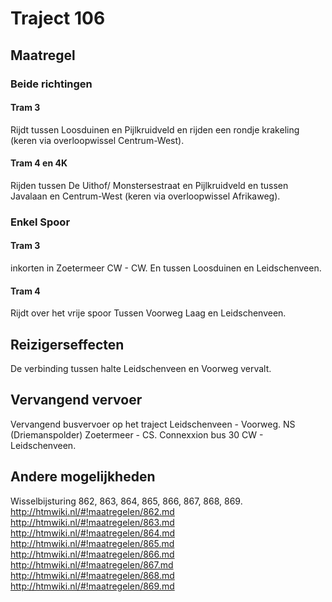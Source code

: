 # Traject 106
## Maatregel
### Beide richtingen

#### Tram 3
Rijdt tussen Loosduinen en Pijlkruidveld en rijden een rondje krakeling (keren via overloopwissel Centrum-West).

#### Tram 4 en 4K
Rijden tussen De Uithof/ Monstersestraat en Pijlkruidveld en tussen Javalaan en Centrum-West (keren via overloopwissel Afrikaweg).

### Enkel Spoor

#### Tram 3
inkorten in Zoetermeer CW - CW. En tussen Loosduinen en Leidschenveen.

#### Tram 4
Rijdt over het vrije spoor Tussen Voorweg Laag en Leidschenveen.

## Reizigerseffecten
De verbinding tussen halte Leidschenveen en Voorweg vervalt.

## Vervangend vervoer
Vervangend busvervoer op het traject Leidschenveen - Voorweg.
NS (Driemanspolder) Zoetermeer - CS.
Connexxion bus 30 CW - Leidschenveen.

## Andere mogelijkheden
Wisselbijsturing 862, 863, 864, 865, 866, 867, 868, 869.
http://htmwiki.nl/#!maatregelen/862.md
http://htmwiki.nl/#!maatregelen/863.md
http://htmwiki.nl/#!maatregelen/864.md
http://htmwiki.nl/#!maatregelen/865.md
http://htmwiki.nl/#!maatregelen/866.md
http://htmwiki.nl/#!maatregelen/867.md
http://htmwiki.nl/#!maatregelen/868.md
http://htmwiki.nl/#!maatregelen/869.md

